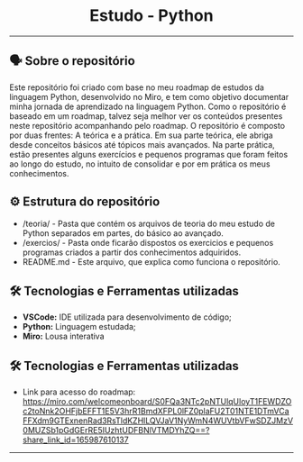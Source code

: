 <h1 align="center">Estudo - Python </h1>


---
## 🗣️ Sobre o repositório

Este repositório foi criado com base no meu roadmap de estudos da linguagem Python, desenvolvido no Miro, e tem como objetivo documentar minha jornada de aprendizado na linguagem Python. Como o repositório é baseado em um roadmap, talvez seja melhor ver os conteúdos presentes neste repositório acompanhando pelo roadmap. O repositório é composto por duas frentes: A teórica e a prática. Em sua parte teórica, ele abriga desde conceitos básicos até tópicos mais avançados. Na parte prática, estão presentes alguns exercícios e pequenos programas que foram feitos ao longo do estudo, no intuito de consolidar e por em prática os meus conhecimentos.

## ⚙ Estrutura do repositório

- /teoria/ - Pasta que contém os arquivos de teoria do meu estudo de Python separados em partes, do básico ao avançado.
- /exercios/ - Pasta onde ficarão dispostos os exercicios e pequenos programas criados a partir dos conhecimentos adquiridos.
- README.md - Este arquivo, que explica como funciona o repositório.

## 🛠 Tecnologias e Ferramentas utilizadas

- **VSCode:** IDE utilizada para desenvolvimento de código;
- **Python:** Linguagem estudada;
- **Miro:** Lousa interativa

## 🛠 Tecnologias e Ferramentas utilizadas

- Link para acesso do roadmap: https://miro.com/welcomeonboard/S0FQa3NTc2pNTUlqUloyT1FEWDZOc2toNnk2OHFjbEFFT1E5V3hrR1BmdXFPL0lFZ0plaFU2T01NTE1DTmVCaFFXdm9GTExnenRad3RsTldKZHlLQVJaV1NyWmN4WUVtbVFwSDZJMzV0MUZSb1pGdGErRE5IUzhtUDFBNlVTMDYhZQ==?share_link_id=165987610137
---


